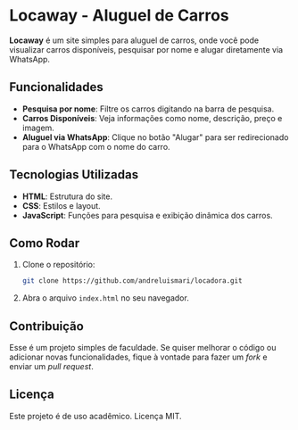 # Locaway - Aluguel de Carros

**Locaway** é um site simples para aluguel de carros, onde você pode visualizar carros disponíveis, pesquisar por nome e alugar diretamente via WhatsApp.

## Funcionalidades

- **Pesquisa por nome**: Filtre os carros digitando na barra de pesquisa.
- **Carros Disponíveis**: Veja informações como nome, descrição, preço e imagem.
- **Aluguel via WhatsApp**: Clique no botão "Alugar" para ser redirecionado para o WhatsApp com o nome do carro.

## Tecnologias Utilizadas

- **HTML**: Estrutura do site.
- **CSS**: Estilos e layout.
- **JavaScript**: Funções para pesquisa e exibição dinâmica dos carros.

## Como Rodar

1. Clone o repositório:
    ```bash
    git clone https://github.com/andreluismari/locadora.git
    ```

2. Abra o arquivo `index.html` no seu navegador.

## Contribuição

Esse é um projeto simples de faculdade. Se quiser melhorar o código ou adicionar novas funcionalidades, fique à vontade para fazer um *fork* e enviar um *pull request*.

## Licença

Este projeto é de uso acadêmico. Licença MIT.
